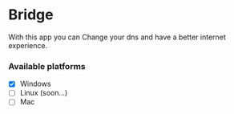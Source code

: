 # Bridge
With this app you can Change your dns and have a better internet experience.

### Available platforms

- [x] Windows
- [ ] Linux (soon...)
- [ ] Mac